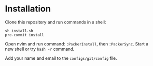 # Installation

Clone this repository and run commands in a shell:

```
sh install.sh
pre-commit install
```

Open nvim and run command: `:PackerInstall`, then `:PackerSync`. Start a new shell or try `hash -r` command.

Add your name and email to the `configs/git/config` file.
